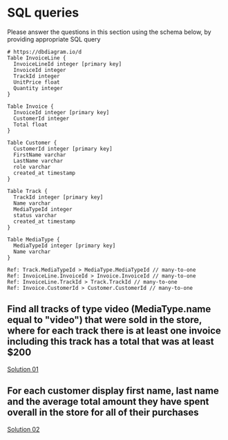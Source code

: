 # SQL queries 

Please answer the questions in this section using the schema below, by providing appropriate SQL query


```schema
# https://dbdiagram.io/d
Table InvoiceLine {
  InvoiceLineId integer [primary key]
  InvoiceId integer
  TrackId integer
  UnitPrice float
  Quantity integer
}

Table Invoice {
  InvoiceId integer [primary key]
  CustomerId integer
  Total float
}

Table Customer {
  CustomerId integer [primary key]
  FirstName varchar
  LastName varchar
  role varchar
  created_at timestamp
}

Table Track {
  TrackId integer [primary key]
  Name varchar
  MediaTypeId integer
  status varchar
  created_at timestamp
}

Table MediaType {
  MediaTypeId integer [primary key]
  Name varchar
}

Ref: Track.MediaTypeId > MediaType.MediaTypeId // many-to-one
Ref: InvoiceLine.InvoiceId > Invoice.InvoiceId // many-to-one
Ref: InvoiceLine.TrackId > Track.TrackId // many-to-one
Ref: Invoice.CustomerId > Customer.CustomerId // many-to-one
```

## Find all tracks of type video (MediaType.name equal to "video") that were sold in the store, where for each track there is at least one invoice including this track has a total that was at least $200

[Solution 01](./solution-01.sql)


## For each customer display first name, last name and the average total amount they have spent overall in the store for all of their purchases

[Solution 02](./solution-02.sql)
